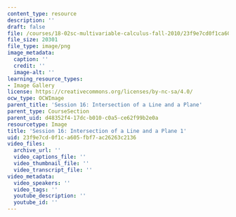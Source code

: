 ```yaml
---
content_type: resource
description: ''
draft: false
file: /courses/18-02sc-multivariable-calculus-fall-2010/23f9e7cd0f1ca605fbf7ac26263c2136_MIT18_02SC_L5Brds_5.png
file_size: 20301
file_type: image/png
image_metadata:
  caption: ''
  credit: ''
  image-alt: ''
learning_resource_types:
- Image Gallery
license: https://creativecommons.org/licenses/by-nc-sa/4.0/
ocw_type: OCWImage
parent_title: 'Session 16: Intersection of a Line and a Plane'
parent_type: CourseSection
parent_uid: d48352f4-17dc-b010-c0a5-ce62f99b2e0a
resourcetype: Image
title: 'Session 16: Intersection of a Line and a Plane 1'
uid: 23f9e7cd-0f1c-a605-fbf7-ac26263c2136
video_files:
  archive_url: ''
  video_captions_file: ''
  video_thumbnail_file: ''
  video_transcript_file: ''
video_metadata:
  video_speakers: ''
  video_tags: ''
  youtube_description: ''
  youtube_id: ''
---
```

